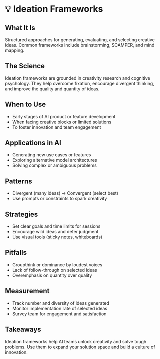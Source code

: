 # 💡 Ideation Frameworks

## What It Is
Structured approaches for generating, evaluating, and selecting creative ideas. Common frameworks include brainstorming, SCAMPER, and mind mapping.

## The Science
Ideation frameworks are grounded in creativity research and cognitive psychology. They help overcome fixation, encourage divergent thinking, and improve the quality and quantity of ideas.

## When to Use
- Early stages of AI product or feature development
- When facing creative blocks or limited solutions
- To foster innovation and team engagement

## Applications in AI
- Generating new use cases or features
- Exploring alternative model architectures
- Solving complex or ambiguous problems

## Patterns
- Divergent (many ideas) → Convergent (select best)
- Use prompts or constraints to spark creativity

## Strategies
- Set clear goals and time limits for sessions
- Encourage wild ideas and defer judgment
- Use visual tools (sticky notes, whiteboards)

## Pitfalls
- Groupthink or dominance by loudest voices
- Lack of follow-through on selected ideas
- Overemphasis on quantity over quality

## Measurement
- Track number and diversity of ideas generated
- Monitor implementation rate of selected ideas
- Survey team for engagement and satisfaction

## Takeaways
Ideation frameworks help AI teams unlock creativity and solve tough problems. Use them to expand your solution space and build a culture of innovation.
